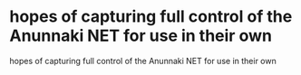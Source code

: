 # hopes of capturing full control of the Anunnaki NET for use in their own

hopes of capturing full control of the Anunnaki NET for use in their own